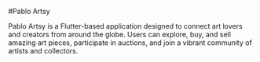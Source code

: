 #Pablo Artsy

Pablo Artsy is a Flutter-based application designed to connect art lovers and creators from around the globe. Users can explore, buy, and sell amazing art pieces, participate in auctions, and join a vibrant community of artists and collectors.


